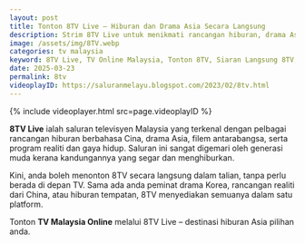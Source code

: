 ```yaml
---
layout: post
title: Tonton 8TV Live – Hiburan dan Drama Asia Secara Langsung
description: Strim 8TV Live untuk menikmati rancangan hiburan, drama Asia, filem, dan program gaya hidup terkini secara dalam talian.
image: /assets/img/8TV.webp
categories: tv malaysia
keyword: 8TV Live, TV Online Malaysia, Tonton 8TV, Siaran Langsung 8TV, Drama Asia Malaysia
date: 2025-03-23
permalink: 8tv
videoplayID: https://saluranmelayu.blogspot.com/2023/02/8tv.html
---
```


{% include videoplayer.html
  src=page.videoplayID
%}

**8TV Live** ialah saluran televisyen Malaysia yang terkenal dengan pelbagai rancangan hiburan berbahasa Cina, drama Asia, filem antarabangsa, serta program realiti dan gaya hidup. Saluran ini sangat digemari oleh generasi muda kerana kandungannya yang segar dan menghiburkan.

Kini, anda boleh menonton 8TV secara langsung dalam talian, tanpa perlu berada di depan TV. Sama ada anda peminat drama Korea, rancangan realiti dari China, atau hiburan tempatan, 8TV menyediakan semuanya dalam satu platform.

Tonton **TV Malaysia Online** melalui 8TV Live – destinasi hiburan Asia pilihan anda.
